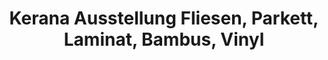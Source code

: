 ---
title: "Kerana Ausstellung Fliesen, Parkett, Laminat, Bambus, Vinyl"
url: /potsdam/kerana-ausstellung-fliesen-parkett-laminat-bambus-vinyl/
shop: Fliesen
---